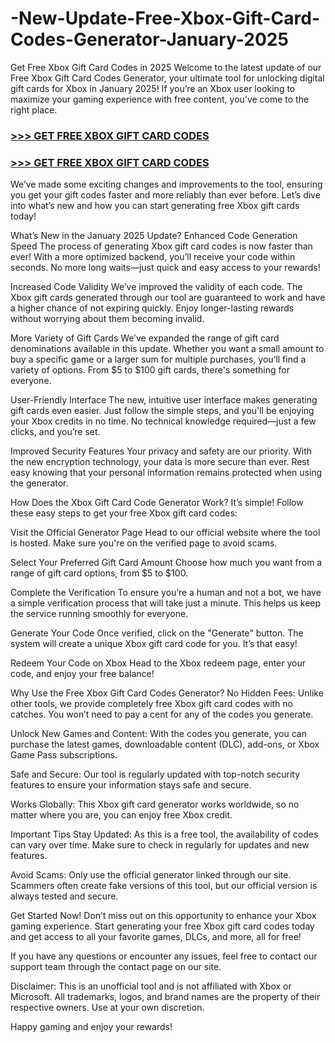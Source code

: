 # -New-Update-Free-Xbox-Gift-Card-Codes-Generator-January-2025
Get Free Xbox Gift Card Codes in 2025 
Welcome to the latest update of our Free Xbox Gift Card Codes Generator, your ultimate tool for unlocking digital gift cards for Xbox in January 2025! If you’re an Xbox user looking to maximize your gaming experience with free content, you’ve come to the right place.

### [>>> GET FREE XBOX GIFT CARD CODES](https://rahhat.xyz/allgift/)

### [>>> GET FREE XBOX GIFT CARD CODES](https://rahhat.xyz/allgift/)

We’ve made some exciting changes and improvements to the tool, ensuring you get your gift codes faster and more reliably than ever before. Let’s dive into what’s new and how you can start generating free Xbox gift cards today!

What’s New in the January 2025 Update?
Enhanced Code Generation Speed
The process of generating Xbox gift card codes is now faster than ever! With a more optimized backend, you’ll receive your code within seconds. No more long waits—just quick and easy access to your rewards!

Increased Code Validity
We’ve improved the validity of each code. The Xbox gift cards generated through our tool are guaranteed to work and have a higher chance of not expiring quickly. Enjoy longer-lasting rewards without worrying about them becoming invalid.

More Variety of Gift Cards
We’ve expanded the range of gift card denominations available in this update. Whether you want a small amount to buy a specific game or a larger sum for multiple purchases, you’ll find a variety of options. From $5 to $100 gift cards, there's something for everyone.

User-Friendly Interface
The new, intuitive user interface makes generating gift cards even easier. Just follow the simple steps, and you'll be enjoying your Xbox credits in no time. No technical knowledge required—just a few clicks, and you’re set.

Improved Security Features
Your privacy and safety are our priority. With the new encryption technology, your data is more secure than ever. Rest easy knowing that your personal information remains protected when using the generator.

How Does the Xbox Gift Card Code Generator Work?
It’s simple! Follow these easy steps to get your free Xbox gift card codes:

Visit the Official Generator Page
Head to our official website where the tool is hosted. Make sure you're on the verified page to avoid scams.

Select Your Preferred Gift Card Amount
Choose how much you want from a range of gift card options, from $5 to $100.

Complete the Verification
To ensure you’re a human and not a bot, we have a simple verification process that will take just a minute. This helps us keep the service running smoothly for everyone.

Generate Your Code
Once verified, click on the "Generate" button. The system will create a unique Xbox gift card code for you. It’s that easy!

Redeem Your Code on Xbox
Head to the Xbox redeem page, enter your code, and enjoy your free balance!

Why Use the Free Xbox Gift Card Codes Generator?
No Hidden Fees: Unlike other tools, we provide completely free Xbox gift card codes with no catches. You won’t need to pay a cent for any of the codes you generate.

Unlock New Games and Content: With the codes you generate, you can purchase the latest games, downloadable content (DLC), add-ons, or Xbox Game Pass subscriptions.

Safe and Secure: Our tool is regularly updated with top-notch security features to ensure your information stays safe and secure.

Works Globally: This Xbox gift card generator works worldwide, so no matter where you are, you can enjoy free Xbox credit.

Important Tips
Stay Updated: As this is a free tool, the availability of codes can vary over time. Make sure to check in regularly for updates and new features.

Avoid Scams: Only use the official generator linked through our site. Scammers often create fake versions of this tool, but our official version is always tested and secure.

Get Started Now!
Don’t miss out on this opportunity to enhance your Xbox gaming experience. Start generating your free Xbox gift card codes today and get access to all your favorite games, DLCs, and more, all for free!

If you have any questions or encounter any issues, feel free to contact our support team through the contact page on our site.

Disclaimer: This is an unofficial tool and is not affiliated with Xbox or Microsoft. All trademarks, logos, and brand names are the property of their respective owners. Use at your own discretion.

Happy gaming and enjoy your rewards!
